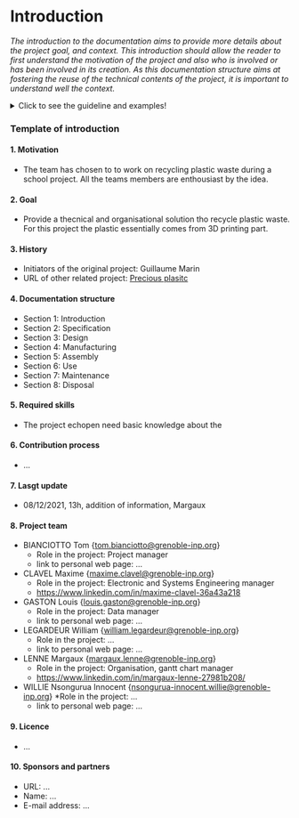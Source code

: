# Introduction

*The introduction to the documentation aims to provide more details about the project goal, and context. This introduction should allow the reader to first understand the motivation of the project and also who is involved or has been involved in its creation. As this documentation structure aims at fostering the reuse of the technical contents of the project, it is important to understand well the context.*

<details>
  <summary>Click to see the guideline and examples!</summary>
  
## Motivations

*This section addresses the question: Why are you starting this project?*


As an example:
  
The project [BCN3D Moveo](https://github.com/BCN3D/BCN3D-Moveo/) is motivated by the high cost 
of the materials that undergraduate students must use for learning how to engineer mechatronics systems.

## Goals

*This section addresses the question: What will be delivered in this project?* 

As an example: 
  
The project [BCN3D Moveo](https://github.com/BCN3D/BCN3D-Moveo/) is an open source robotic arm 
that everyone should be able to replicate - with or without modification - at home without the need for highly 
technical knowledge and expensive materials. 
The robotic arm will support several of the existing training itineraries: 
mechanical design, automation, industrial programming, etc.


## History

*Here it is welcome to acknowledge the existing sources that have been used in this project with locations*

- Initiators of the original project
- URL of the original project
- URL of other related projects 


## Documentation structure

*How is your documentation organized?*


These guidelines will provide you with a standard structure that is mainly following the product 
life cycle and the technological decomposition. It is implemented in the documentation template available in this project. 
  
For example:
- Introduction
- Specification
- Design 
- Manufacturing
- Assembly
- Use
- Maintenance
- Disposal

And inside each of the sections, if required:
- Mechanical
- Electronic 
- Software 



## Required skills

*What is the specific knowledge a maker shall own to reuse - with or without modification - your product??*

For example:
  
The project echopen need basic knowledge about the medical ultrasound technology such as ultrasound imaging, 
a matter of acoustical impedance, etc.  


## Contribution Process

*Describe here how a maker can contribute to your project*

-  Example of a contribution process:
  - Post an [issue] and briefly outline the changes you plan to make
  - If you are looking for input on what to contribute, browse the issues with the Requests or Bug label
  - Describe branches
  - Describe what a Pull Request (PR) shall contain (detailed description of changes, a summary of the test, 
    issue numbers that the PR resolves)
  - Specify code style 
  - Contributor license agreement


## Last updates 

*What is the last update of your documentation?*

- Last modification (date, time, object of modification, who,...)


## Project team

*Describe here who is the leader and the main contributors of the project*

- Name {E-mail}
  - domain of expertise and role in the project
  - link to personal web page


## License

*What open-source hardware license your project complies with?*


- [Comparison of free and open-source software licences](https://en.wikipedia.org/wiki/Comparison_of_free_and_open-source_software_licences)
- [license of open hardware projects](https://opensource.com/law/15/2/intro-open-hardware-licensing#:~:text=Open%20source%20hardware%20is%20hardware,on%20their%20hardware%20at%20all.)


## Sponsors and Partners

Who is sponsoring your project?

- URL:
- Name:
- E-mail address:


  </details>
  
### Template of introduction

 #### 1. Motivation
   * The team has chosen to to work on recycling plastic waste during a school project. All the teams members are enthousiast by the idea.

 #### 2. Goal
   * Provide a thecnical and organisational solution tho recycle plastic waste. For this project the plastic essentially comes from 3D printing part.

 #### 3. History
   * Initiators of the original project: Guillaume Marin
   * URL of other related project: [Precious plasitc](https://preciousplastic.com)
 #### 4. Documentation structure
   * Section 1: Introduction
   * Section 2: Specification
   * Section 3: Design
   * Section 4: Manufacturing
   * Section 5: Assembly
   * Section 6: Use
   * Section 7: Maintenance
   * Section 8: Disposal
 #### 5. Required skills
   * The project echopen need basic knowledge about the 
 #### 6. Contribution process
   * ...
 #### 7. Lasgt update
   * 08/12/2021, 13h, addition of information, Margaux
 #### 8. Project team
   * BIANCIOTTO Tom {tom.bianciotto@grenoble-inp.org}
       * Role in the project: Project manager
       * link to personal web page: ...
   * CLAVEL Maxime {maxime.clavel@grenoble-inp.org}
       * Role in the project: Electronic and Systems Engineering manager 
       * https://www.linkedin.com/in/maxime-clavel-36a43a218
   * GASTON Louis {louis.gaston@grenoble-inp.org}
       * Role in the project: Data manager
       * link to personal web page: ...
   * LEGARDEUR William {william.legardeur@grenoble-inp.org}
       * Role in the project: ...
       * link to personal web page: ...
   * LENNE Margaux {margaux.lenne@grenoble-inp.org}
       * Role in the project: Organisation, gantt chart manager
       * https://www.linkedin.com/in/margaux-lenne-27981b208/
   * WILLIE Nsongurua Innocent {nsongurua-innocent.willie@grenoble-inp.org}
       *Role in the project: ...
       * link to personal web page: ...
#### 9. Licence
   * ... 
#### 10. Sponsors and partners
   * URL: ...
   * Name: ...
   * E-mail address: ...
